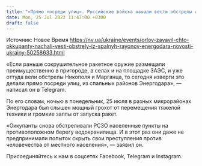 ```yaml
---
title: "«Прямо посреди улиц». Российские войска начали вести обстрелы из спальных районов Энергодара — мэр"
date: Mon, 25 Jul 2022 11:47:00 +0300
draft: false
---
```

Источник: Новое Время https://nv.ua/ukraine/events/orlov-zayavil-chto-okkupanty-nachali-vesti-obstrely-iz-spalnyh-rayonov-energodara-novosti-ukrainy-50258633.html


«Если раньше сокрушительное ракетное оружие размещали преимущественно в пригороде, в селах и на площадке ЗАЭС, и уже оттуда вели обстрелы Никополя и Марганца, то сегодня изверги это делали прямо посреди улиц, из спальных районов Энергодара», — написал он в Telegram.

По его словам, ночью в понедельник, 25 июля в разных микрорайонах Энергодара был слышен мощный грохот от перемещения тяжелой техники и громкие залпы от запуска ракет.

«Оккупанты снова обстреливали РСЗО населенные пункты на противоположном берегу водохранилища. И в этот раз они даже не предпринимали попыток скрыть свои преступления против человечества от местного населения», — заявил он.

Присоединяйтесь к нам в соцсетях Facebook, Telegram и Instagram.
